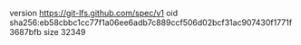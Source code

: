 version https://git-lfs.github.com/spec/v1
oid sha256:eb58cbbc1cc77f1a06ee6adb7c889ccf506d02bcf31ac907430f1771f3687bfb
size 32349
